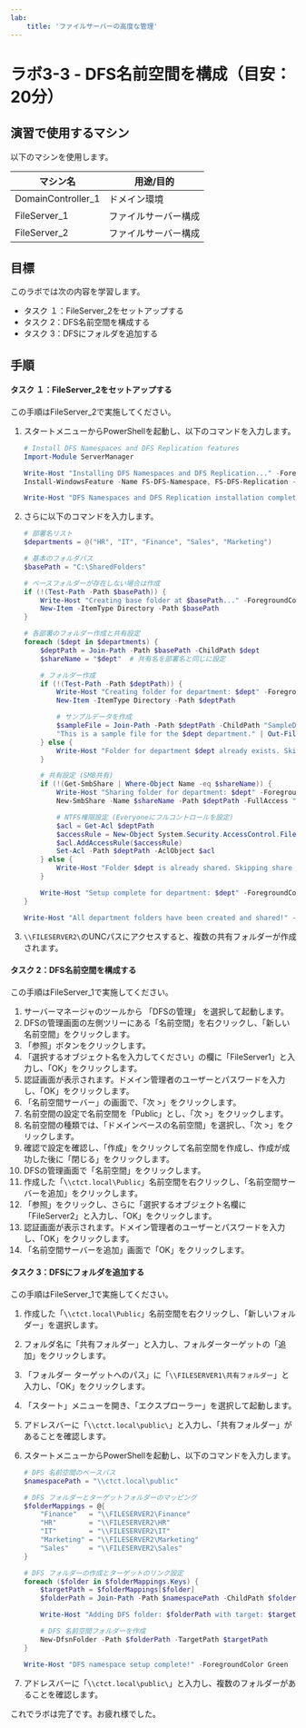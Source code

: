 ```yaml
---
lab:
    title: 'ファイルサーバーの高度な管理'
---
```


# ラボ3-3  - DFS名前空間を構成（目安：20分）

## 演習で使用するマシン

以下のマシンを使用します。

| マシン名           | 用途/目的            |
| ------------------ | -------------------- |
| DomainController_1 | ドメイン環境         |
| FileServer_1       | ファイルサーバー構成 |
| FileServer_2       | ファイルサーバー構成 |



## 目標

このラボでは次の内容を学習します。

- タスク １：FileServer_2をセットアップする
- タスク 2：DFS名前空間を構成する
- タスク 3：DFSにフォルダを追加する



## 手順

#### タスク １：FileServer_2をセットアップする

この手順はFileServer_2で実施してください。

1. スタートメニューからPowerShellを起動し、以下のコマンドを入力します。

   ```powershell
   # Install DFS Namespaces and DFS Replication features
   Import-Module ServerManager
   
   Write-Host "Installing DFS Namespaces and DFS Replication..." -ForegroundColor Green
   Install-WindowsFeature -Name FS-DFS-Namespace, FS-DFS-Replication -IncludeManagementTools
   
   Write-Host "DFS Namespaces and DFS Replication installation complete!" -ForegroundColor Green
   ```

   

2. さらに以下のコマンドを入力します。

   ```powershell
   # 部署名リスト
   $departments = @("HR", "IT", "Finance", "Sales", "Marketing")
   
   # 基本のフォルダパス
   $basePath = "C:\SharedFolders"
   
   # ベースフォルダーが存在しない場合は作成
   if (!(Test-Path -Path $basePath)) {
       Write-Host "Creating base folder at $basePath..." -ForegroundColor Green
       New-Item -ItemType Directory -Path $basePath
   }
   
   # 各部署のフォルダー作成と共有設定
   foreach ($dept in $departments) {
       $deptPath = Join-Path -Path $basePath -ChildPath $dept
       $shareName = "$dept"  # 共有名を部署名と同じに設定
   
       # フォルダー作成
       if (!(Test-Path -Path $deptPath)) {
           Write-Host "Creating folder for department: $dept" -ForegroundColor Green
           New-Item -ItemType Directory -Path $deptPath
   
           # サンプルデータを作成
           $sampleFile = Join-Path -Path $deptPath -ChildPath "SampleData_$dept.txt"
           "This is a sample file for the $dept department." | Out-File -FilePath $sampleFile
       } else {
           Write-Host "Folder for department $dept already exists. Skipping creation..." -ForegroundColor Yellow
       }
   
       # 共有設定 (SMB共有)
       if (!(Get-SmbShare | Where-Object Name -eq $shareName)) {
           Write-Host "Sharing folder for department: $dept" -ForegroundColor Green
           New-SmbShare -Name $shareName -Path $deptPath -FullAccess "Everyone"
   
           # NTFS権限設定 (Everyoneにフルコントロールを設定)
           $acl = Get-Acl $deptPath
           $accessRule = New-Object System.Security.AccessControl.FileSystemAccessRule("Everyone", "FullControl", "ContainerInherit,ObjectInherit", "None", "Allow")
           $acl.AddAccessRule($accessRule)
           Set-Acl -Path $deptPath -AclObject $acl
       } else {
           Write-Host "Folder $dept is already shared. Skipping share creation..." -ForegroundColor Yellow
       }
   
       Write-Host "Setup complete for department: $dept" -ForegroundColor Green
   }
   
   Write-Host "All department folders have been created and shared!" -ForegroundColor Green
   ```

   

3. `\\FILESERVER2\`のUNCパスにアクセスすると、複数の共有フォルダーが作成されます。

   

   

#### タスク 2：DFS名前空間を構成する

この手順はFileServer_1で実施してください。

1. サーバーマネージャのツールから 「DFSの管理」 を選択して起動します。
2. DFSの管理画面の左側ツリーにある「名前空間」を右クリックし、「新しい名前空間」をクリックします。
3. 「参照」ボタンをクリックします。
4. 「選択するオブジェクト名を入力してください」の欄に「FileServer1」と入力し、「OK」をクリックします。
5. 認証画面が表示されます。ドメイン管理者のユーザーとパスワードを入力し、「OK」をクリックします。
6. 「名前空間サーバー」の画面で、「次 >」をクリックします。
7. 名前空間の設定で名前空間を「Public」とし、「次 >」をクリックします。
8. 名前空間の種類では、「ドメインベースの名前空間」を選択し、「次 >」をクリックします。
9. 確認で設定を確認し、「作成」をクリックして名前空間を作成し、作成が成功した後に「閉じる」をクリックします。
10. DFSの管理画面で「名前空間」をクリックします。
11. 作成した「`\\ctct.local\Public`」名前空間を右クリックし、「名前空間サーバーを追加」をクリックします。
12. 「参照」をクリックし、さらに「選択するオブジェクト名欄に「FileServer2」と入力し、「OK」をクリックします。
13. 認証画面が表示されます。ドメイン管理者のユーザーとパスワードを入力し、「OK」をクリックします。
14. 「名前空間サーバーを追加」画面で「OK」をクリックします。



#### タスク 3：DFSにフォルダを追加する

この手順はFileServer_1で実施してください。

1. 作成した「`\\ctct.local\Public`」名前空間を右クリックし、「新しいフォルダー」を選択します。

2. フォルダ名に「共有フォルダー」と入力し、フォルダーターゲットの「追加」をクリックします。

3. 「フォルダー ターゲットへのパス」に「`\\FILESERVER1\共有フォルダー`」と入力し、「OK」をクリックします。

4. 「スタート」メニューを開き、「エクスプローラー」を選択して起動します。

5. アドレスバーに「`\\ctct.local\public\`」と入力し、「共有フォルダー」があることを確認します。

6. スタートメニューからPowerShellを起動し、以下のコマンドを入力します。

   ```powershell
   # DFS 名前空間のベースパス
   $namespacePath = "\\ctct.local\public"
   
   # DFS フォルダーとターゲットフォルダーのマッピング
   $folderMappings = @{
       "Finance"   = "\\FILESERVER2\Finance"
       "HR"        = "\\FILESERVER2\HR"
       "IT"        = "\\FILESERVER2\IT"
       "Marketing" = "\\FILESERVER2\Marketing"
       "Sales"     = "\\FILESERVER2\Sales"
   }
   
   # DFS フォルダーの作成とターゲットのリンク設定
   foreach ($folder in $folderMappings.Keys) {
       $targetPath = $folderMappings[$folder]
       $folderPath = Join-Path -Path $namespacePath -ChildPath $folder
   
       Write-Host "Adding DFS folder: $folderPath with target: $targetPath" -ForegroundColor Green
   
       # DFS 名前空間フォルダーを作成
       New-DfsnFolder -Path $folderPath -TargetPath $targetPath
   }
   
   Write-Host "DFS namespace setup complete!" -ForegroundColor Green
   ```

7. アドレスバーに「`\\ctct.local\public\`」と入力し、複数のフォルダーがあることを確認します。



これでラボは完了です。お疲れ様でした。
